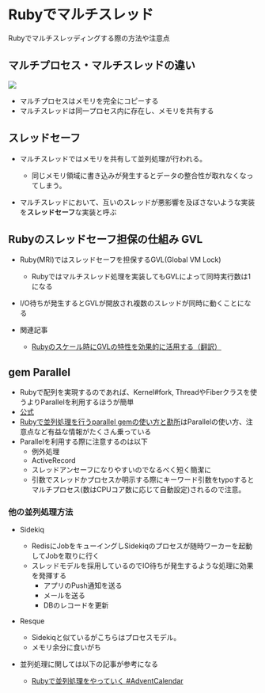 Rubyでマルチスレッド
====

Rubyでマルチスレッディングする際の方法や注意点

## マルチプロセス・マルチスレッドの違い

![](https://imokuri123.com/assets/static/2013-12-process-thread_mini.679a5b3.56ee6d6f4dc526bebcca1a4d05332e3a.jpg)

- マルチプロセスはメモリを完全にコピーする
- マルチスレッドは同一プロセス内に存在し、メモリを共有する

## スレッドセーフ

- マルチスレッドではメモリを共有して並列処理が行われる。
  - 同じメモリ領域に書き込みが発生するとデータの整合性が取れなくなってしまう。

- マルチスレッドにおいて、互いのスレッドが悪影響を及ぼさないような実装を**スレッドセーフ**な実装と呼ぶ

## Rubyのスレッドセーフ担保の仕組み GVL

- Ruby(MRI)ではスレッドセーフを担保するGVL(Global VM Lock)
  - Rubyではマルチスレッド処理を実装してもGVLによって同時実行数は1になる
- I/O待ちが発生するとGVLが開放され複数のスレッドが同時に動くことになる

- 関連記事
  - [Rubyのスケール時にGVLの特性を効果的に活用する（翻訳）](https://techracho.bpsinc.jp/hachi8833/2020_05_27/92042)

## gem Parallel

- Rubyで配列を実現するのであれば、Kernel#fork, ThreadやFiberクラスを使うよりParallelを利用するほうが簡単
- [公式](https://github.com/grosser/parallel)
- [Rubyで並列処理を行うparallel gemの使い方と勘所](https://www.xmisao.com/2018/07/22/how-to-use-ruby-parallel-gem.html)はParallelの使い方、注意点など有益な情報がたくさん乗っている
- Parallelを利用する際に注意するのは以下
  - 例外処理
  - ActiveRecord
  - スレッドアンセーフになりやすいのでなるべく短く簡潔に
  - 引数でスレッドかプロセスか明示する際にキーワード引数をtypoするとマルチプロセス(数はCPUコア数に応じて自動設定)されるので注意。

### 他の並列処理方法

- Sidekiq
  - RedisにJobをキューイングしSidekiqのプロセスが随時ワーカーを起動してJobを取りに行く
  - スレッドモデルを採用しているのでIO待ちが発生するような処理に効果を発揮する
    - アプリのPush通知を送る
    - メールを送る
    - DBのレコードを更新
- Resque
  - Sidekiqと似ているがこちらはプロセスモデル。
  - メモリ余分に食いがち

- 並列処理に関しては以下の記事が参考になる
  - [Rubyで並列処理をやっていく #AdventCalendar](https://ainame.hateblo.jp/entry/2016/12/01/103708)
